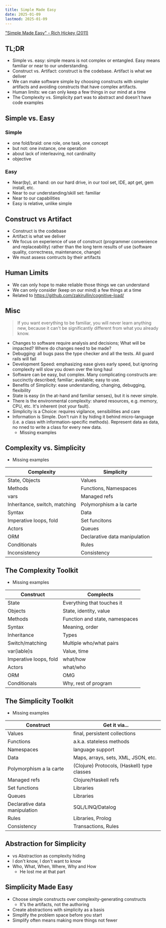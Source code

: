 ```yaml
---
title: Simple Made Easy
date: 2025-01-09
lastmod: 2025-01-09
---
```


["Simple Made Easy" - Rich Hickey (2011)](https://www.youtube.com/watch?v=SxdOUGdseq4)

## TL;DR
- Simple vs. easy: simple means is not complex or entangled. Easy means
  familiar or near to our understanding.
- Construct vs. Artifact: construct is the codebase. Artifact is what we deliver
- We can make software simple by choosing constructs with simpler artifacts and
  avoiding constructs that have complex artifacts.
- Human limits: we can only keep a few things in our mind at a time
- The Complexity vs. Simplicity part was to abstract and doesn't have code
  examples


## Simple vs. Easy
### Simple
- one fold/braid: one role, one task, one concept
- but not: one instance, one operation
- about lack of interleaving, not cardinality
- objective

### Easy
- Near(by), at hand: on our hard drive, in our tool set, IDE, apt get, gem
  install, etc.
- Near to our understanding/skill set: familiar
- Near to our capabilities
- Easy is relative, unlike simple


## Construct vs Artifact
- Construct is the codebase
- Artifact is what we deliver
- We focus on experience of use of construct (programmer convenience and
  replaceability) rather than the long term results of use (software quality,
  correctness, maintenance, change)
- We must assess contructs by their artifacts


## Human Limits
- We can only hope to make reliable those things we can understand
- We can only consider (keep on our mind) a few things at a time
- Related to https://github.com/zakirullin/cognitive-load/


## Misc
> If you want everything to be familiar, you will never learn anything new,
> because it can't be significantly different from what you already know.

- Changes to software require analysis and decisions; What will be impacted?
  Where do changes need to be made?
- Debugging: all bugs pass the type checker and all the tests. All guard rails
  will fail
- Development Speed: emphasizing ease gives early speed, but ignoring
  complexity will slow you down over the long haul
- Software can be easy, but complex. Many complicating constructs are:
  succinctly described; familiar; available; easy to use.
- Benefits of Simplicity: ease understanding, changing, debugging, flexibility
- State is easy (in the at-hand and familiar senses), but it is never simple.
- There is the environmental complexity: shared resources, e.g. memory, CPU,
  etc. It's inherent (not your fault).
- Simplicity is a Choice: requires vigilance, sensibilities and care
- Information is Simple. Don't ruin it by hiding it behind micro-language (i.e.
  a class with information-specific methods). Represent data as data, no nned
  to write a class for every new data.
    - Missing examples


## Complexity vs. Simplicity
- Missing examples

| Complexity                    | Simplicity                    |
| ----------------------------- | ----------------------------- |
| State, Objects                | Values                        |
| Methods                       | Functions, Namespaces         |
| vars                          | Managed refs                  |
| Inheritance, switch, matching | Polymorphism a la carte       |
| Syntax                        | Data                          |
| Imperative loops, fold        | Set funcitons                 |
| Actors                        | Queues                        |
| ORM                           | Declarative data manipulation |
| Conditionals                  | Rules                         |
| Inconsistency                 | Consistency                   |


## The Complexity Toolkit
- Missing examples

| Construct              | Complects                      |
| ---------------------- | ------------------------------ |
| State                  | Everything that touches it     |
| Objects                | State, identity, value         |
| Methods                | Function and state, namespaces |
| Syntax                 | Meaning, order                 |
| Inheritance            | Types                          |
| Switch/matching        | Multiple who/what pairs        |
| var(iable)s            | Value, time                    |
| Imperative loops, fold | what/how                       |
| Actors                 | what/who                       |
| ORM                    | OMG                            |
| Conditionals           | Why, rest of program           |


## The Simplicity Toolkit
- Missing examples

| Construct                     | Get it via...                               |
| ----------------------------- | ------------------------------------------- |
| Values                        | final, persistent collections               |
| Functions                     | a.k.a. stateless methods                    |
| Namespaces                    | language support                            |
| Data                          | Maps, arrays, sets, XML, JSON, etc.         |
| Polymorphism a la carte       | (Clojure) Protocols, (Haskell) type classes |
| Managed refs                  | Clojure/Haskell refs                        |
| Set functions                 | Libraries                                   |
| Queues                        | Libraries                                   |
| Declarative data manipulation | SQL/LINQ/Datalog                            |
| Rules                         | Libraries, Prolog                           |
| Consistency                   | Transactions, Rules                         |


## Abstraction for Simplicity
- vs Abstraction as complexity hiding
- I don't know, I don't want to know
- Who, What, When, Where, Why and How
    - He lost me at that part


## Simplicity Made Easy
- Choose simple constructs over complexity-generating constructs
    - It's the artifacts, not the authoring
- Create abstractions with simplicity as a basis
- Simplify the problem space before you start
- Simplify often means making more things not fewer
